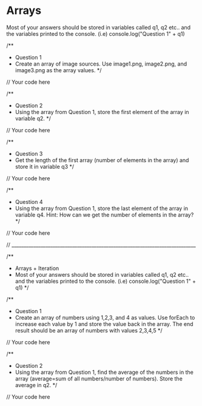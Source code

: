 # Arrays
Most of your answers should be stored in variables called q1, q2 etc.. and the variables printed to the console. (i.e) console.log("Question 1" + q1)

/**
 * Question 1
 * Create an array of image sources. Use image1.png, image2.png, and image3.png as the array values.
 */

// Your code here

/**
 * Question 2
 * Using the array from Question 1, store the first element of the array in variable q2.
 */

// Your code here

/**
 * Question 3
 * Get the length of the first array (number of elements in the array) and store it in variable q3
 */

// Your code here

/**
 * Question 4
 *  Using the array from Question 1, store the last element of the array in variable q4. Hint: How can we get the number of elements in the array?
 */


// Your code here


// ____________________________________________________________________________

/**
 * Arrays + Iteration
 * Most of your answers should be stored in variables called q1, q2 etc.. and the variables printed to the console.
 	(i.e) console.log("Question 1" + q1)
 */

/**
 * Question 1
 * Create an array of numbers using 1,2,3, and 4 as values. Use forEach to increase each value by 1 and store the value back in the array.
The end result should be an array of numbers with values 2,3,4,5
 */

// Your code here


/**
 * Question 2
 * Using the array from Question 1, find the average of the numbers in the array (average=sum of all numbers/number of numbers). Store the average in q2.
 */


// Your code here
